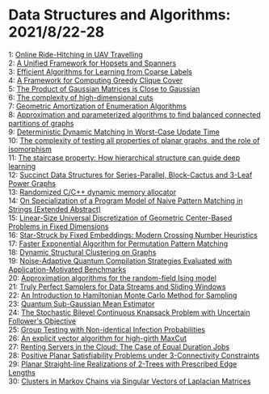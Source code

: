 # Data Structures and Algorithms: 2021/8/22-28  
1: [Online Ride-Hitching in UAV Travelling](https://doi.org/10.48550/arXiv.2108.09606)  
2: [A Unified Framework for Hopsets and Spanners](https://doi.org/10.48550/arXiv.2108.09673)  
3: [Efficient Algorithms for Learning from Coarse Labels](https://doi.org/10.48550/arXiv.2108.09805)  
4: [A Framework for Computing Greedy Clique Cover](https://doi.org/10.48550/arXiv.2108.09851)  
5: [The Product of Gaussian Matrices is Close to Gaussian](https://doi.org/10.48550/arXiv.2108.09887)  
6: [The complexity of high-dimensional cuts](https://doi.org/10.48550/arXiv.2108.10195)  
7: [Geometric Amortization of Enumeration Algorithms](https://doi.org/10.48550/arXiv.2108.10208)  
8: [Approximation and parameterized algorithms to find balanced connected  partitions of graphs](https://doi.org/10.48550/arXiv.2108.10398)  
9: [Deterministic Dynamic Matching In Worst-Case Update Time](https://doi.org/10.48550/arXiv.2108.10461)  
10: [The complexity of testing all properties of planar graphs, and the role  of isomorphism](https://doi.org/10.48550/arXiv.2108.10547)  
11: [The staircase property: How hierarchical structure can guide deep  learning](https://doi.org/10.48550/arXiv.2108.10573)  
12: [Succinct Data Structures for Series-Parallel, Block-Cactus and 3-Leaf  Power Graphs](https://doi.org/10.48550/arXiv.2108.10776)  
13: [Randomized C/C++ dynamic memory allocator](https://doi.org/10.48550/arXiv.2108.10779)  
14: [On Specialization of a Program Model of Naive Pattern Matching in  Strings (Extended Abstract)](https://doi.org/10.48550/arXiv.2108.10865)  
15: [Linear-Size Universal Discretization of Geometric Center-Based Problems  in Fixed Dimensions](https://doi.org/10.48550/arXiv.2108.10900)  
16: [Star-Struck by Fixed Embeddings: Modern Crossing Number Heuristics](https://doi.org/10.48550/arXiv.2108.11443)  
17: [Faster Exponential Algorithm for Permutation Pattern Matching](https://doi.org/10.48550/arXiv.2108.11475)  
18: [Dynamic Structural Clustering on Graphs](https://doi.org/10.48550/arXiv.2108.11549)  
19: [Noise-Adaptive Quantum Compilation Strategies Evaluated with  Application-Motivated Benchmarks](https://doi.org/10.48550/arXiv.2108.11874)  
20: [Approximation algorithms for the random-field Ising model](https://doi.org/10.48550/arXiv.2108.11889)  
21: [Truly Perfect Samplers for Data Streams and Sliding Windows](https://doi.org/10.48550/arXiv.2108.12017)  
22: [An Introduction to Hamiltonian Monte Carlo Method for Sampling](https://doi.org/10.48550/arXiv.2108.12107)  
23: [Quantum Sub-Gaussian Mean Estimator](https://doi.org/10.48550/arXiv.2108.12172)  
24: [The Stochastic Bilevel Continuous Knapsack Problem with Uncertain  Follower's Objective](https://doi.org/10.48550/arXiv.2108.12303)  
25: [Group Testing with Non-identical Infection Probabilities](https://doi.org/10.48550/arXiv.2108.12418)  
26: [An explicit vector algorithm for high-girth MaxCut](https://doi.org/10.48550/arXiv.2108.12477)  
27: [Renting Servers in the Cloud: The Case of Equal Duration Jobs](https://doi.org/10.48550/arXiv.2108.12486)  
28: [Positive Planar Satisfiability Problems under 3-Connectivity Constraints](https://doi.org/10.48550/arXiv.2108.12500)  
29: [Planar Straight-line Realizations of 2-Trees with Prescribed Edge  Lengths](https://doi.org/10.48550/arXiv.2108.12628)  
30: [Clusters in Markov Chains via Singular Vectors of Laplacian Matrices](https://doi.org/10.48550/arXiv.2108.12658)  